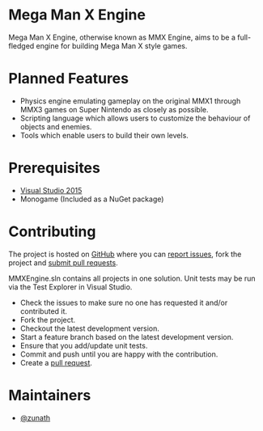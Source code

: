 # Mega Man X Engine

Mega Man X Engine, otherwise known as MMX Engine, aims to be a full-fledged engine for building Mega Man X style games.

# Planned Features

- Physics engine emulating gameplay on the original MMX1 through MMX3 games on Super Nintendo as closely as possible.
- Scripting language which allows users to customize the behaviour of objects and enemies.
- Tools which enable users to build their own levels.

# Prerequisites

- [Visual Studio 2015](https://www.visualstudio.com/en-us/products/visual-studio-community-vs.aspx)
- Monogame (Included as a NuGet package)

# Contributing

The project is hosted on [GitHub](https://github.com/zunath/MMXEngine) where you can [report issues](https://github.com/zunath/MMXEngine/issues), fork the project and [submit pull requests](https://github.com/zunath/MMXEngine/pulls).

MMXEngine.sln contains all projects in one solution. Unit tests may be run via the Test Explorer in Visual Studio.

- Check the issues to make sure no one has requested it and/or contributed it.
- Fork the project.
- Checkout the latest development version.
- Start a feature branch based on the latest development version.
- Ensure that you add/update unit tests. 
- Commit and push until you are happy with the contribution.
- Create a [pull request](https://github.com/zunath/MMXEngine/pulls).

# Maintainers

- [@zunath](https://github.com/zunath)